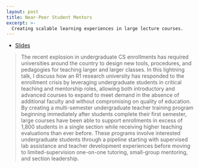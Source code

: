 ```yaml
---
layout: post
title: Near-Peer Student Mentors
excerpt: >-
  Creating scalable learning experiences in large lecture courses.
---
```


- [Slides](https://docs.google.com/presentation/d/1tCFBy31qBpC3OPKbmPjEb57hDJdwJx0891KVHTGxR-k/edit?usp=sharing)

> The recent explosion in undergraduate CS enrollments has required universities around the country to design new tools, procedures, and pedagogies for teaching larger and larger classes. In this lightning talk, I discuss how an R1 research university has responded to the enrollment crisis by leveraging undergraduate students in critical teaching and mentorship roles, allowing both introductory and advanced courses to expand to meet demand in the absence of additional faculty and without compromising on quality of education. By creating a multi-semester undergraduate teacher training program beginning immediately after students complete their first semester, large courses have been able to support enrollments in excess of 1,800 students in a single section while receiving higher teaching evaluations than ever before. These programs involve interested undergraduate students through a pipeline starting with supervised lab assistance and teacher development experiences before moving to limited-supervision one-on-one tutoring, small-group mentoring, and section leadership.
